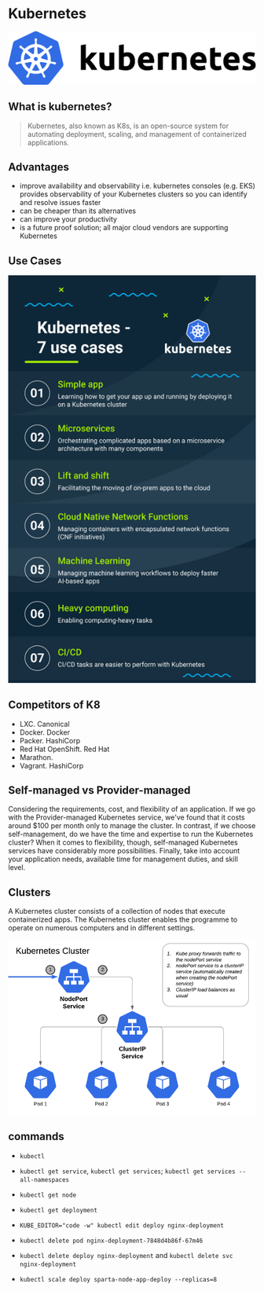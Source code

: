 # Kubernetes
![](imgs/kubernetes.png)
## What is kubernetes?
> Kubernetes, also known as K8s, is an open-source system for automating deployment, scaling, and management of containerized applications.
 
## Advantages 
- improve availability and observability i.e. kubernetes consoles (e.g. EKS) provides observability of your Kubernetes clusters so you can identify and resolve issues faster
- can be cheaper than its alternatives
- can improve your productivity
- is a future proof solution; all major cloud vendors are supporting Kubernetes

## Use Cases

![](imgs/use.png)


## Competitors of K8
- LXC. Canonical
 -   Docker. Docker
 -   Packer. HashiCorp
 -   Red Hat OpenShift. Red Hat
 -   Marathon.
 -   Vagrant. HashiCorp


## Self-managed vs Provider-managed

Considering the requirements, cost, and flexibility of an application.
If we go with the Provider-managed Kubernetes service, we've found that it costs around $100 per month only to manage the cluster.
In contrast, if we choose self-management, do we have the time and expertise to run the Kubernetes cluster? When it comes to flexibility, though, self-managed Kubernetes services have considerably more possibilities.
Finally, take into account your application needs, available time for management duties, and skill level. 

## Clusters

A Kubernetes cluster consists of a collection of nodes that execute containerized apps. The Kubernetes cluster enables the programme to operate on numerous computers and in different settings. 

![](imgs/cluster.png)

## commands
- `kubectl`
- `kubectl get service`, `kubectl get services`; `kubectl get services --all-namespaces`

- `kubectl get node`
- `kubectl get deployment`
- `KUBE_EDITOR="code -w" kubectl edit deploy nginx-deployment`
- `kubectl delete pod nginx-deployment-7848d4b86f-67m46`
- `kubectl delete deploy nginx-deployment` and `kubectl delete svc nginx-deployment`
- `kubectl scale deploy sparta-node-app-deploy --replicas=8`